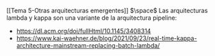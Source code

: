 [[Tema 5-Otras arquitecturas emergentes]]
$\space$
Las arquitecturas lambda y kappa son una variante de la arquitectura pipeline:
+ https://dl.acm.org/doi/fullHtml/10.1145/3408314
+ https://www.kai-waehner.de/blog/2021/09/23/real-time-kappa-architecture-mainstream-replacing-batch-lambda/